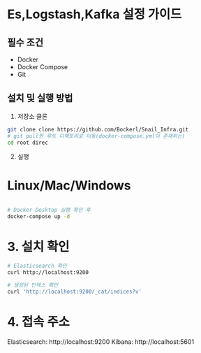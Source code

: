 # Es,Logstash,Kafka 설정 가이드

## 필수 조건

- Docker
- Docker Compose
- Git

## 설치 및 실행 방법

1. 저장소 클론

```bash
git clone clone https://github.com/Bockerl/Snail_Infra.git
# git pull한 루트 디렉토리로 이동(docker-compose.yml이 존재하는)
cd root direc
```

2. 실행

# Linux/Mac/Windows

```bash

# Docker Desktop 실행 확인 후
docker-compose up -d

```



# 3. 설치 확인

```bash
# Elasticsearch 확인
curl http://localhost:9200

# 생성된 인덱스 확인
curl 'http://localhost:9200/_cat/indices?v'
```

# 4. 접속 주소

Elasticsearch: http://localhost:9200
Kibana: http://localhost:5601
